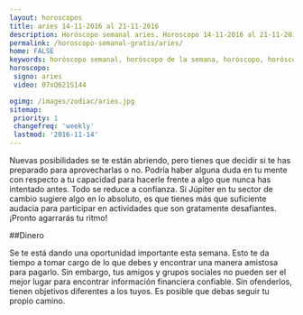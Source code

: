 ```yaml
---
layout: horoscopos
title: aries 14-11-2016 al 21-11-2016 
description: Horóscopo semanal aries. Horoscopo 14-11-2016 al 21-11-2016. Horoscopos univision gratis
permalink: /horoscopo-semanal-gratis/aries/
home: FALSE
keywords: horóscopo semanal, horóscopo de la semana, horóscopo, horóscopo gratis,horóscopos, horóscopo esperanza gracia, horoscopos aries la semana, horóscopos gratis, Tarot, Astrologia, Zodíaco, aries, horoscopo gratis
horoscopo:
 signo: aries
 video: 07xQ621S144

ogimg: /images/zodiac/aries.jpg
sitemap:
 priority: 1
 changefreq: 'weekly'
 lastmod: '2016-11-14'
---
```



Nuevas posibilidades se te están abriendo, pero tienes que decidir si te has preparado para aprovecharlas o no. Podría haber alguna duda en tu mente con respecto a tu capacidad para hacerle frente a algo que nunca has intentado antes. Todo se reduce a confianza. Si Júpiter en tu sector de cambio sugiere algo en lo absoluto, es que tienes más que suficiente audacia para participar en actividades que son gratamente desafiantes. ¡Pronto agarrarás tu ritmo!

##Dinero

Se te está dando una oportunidad importante esta semana. Esto te da tiempo a tomar cargo de lo que debes y encontrar una manera amistosa para pagarlo. Sin embargo, tus amigos y grupos sociales no pueden ser el mejor lugar para encontrar información financiera confiable. Sin ofenderlos, tienen objetivos diferentes a los tuyos. Es posible que debas seguir tu propio camino.